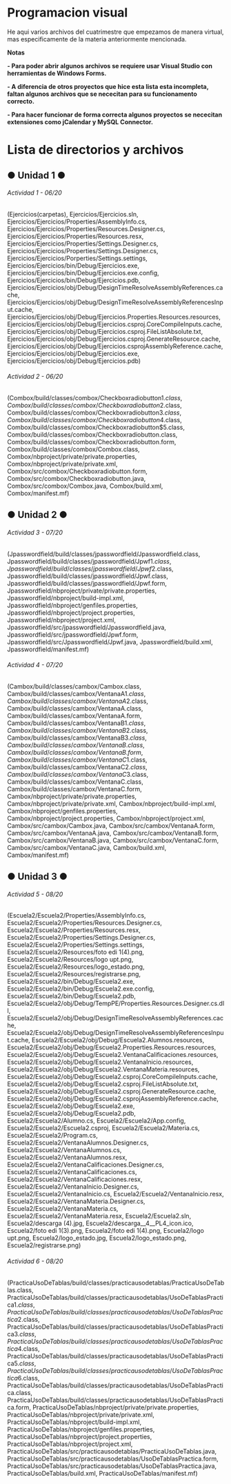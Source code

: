 # Programacion visual
<!----Descripcion---->
He aqui varios archivos del cuatrimestre que empezamos de manera virtual, mas especificamente de la materia anteriormente mencionada.
<!----Separador de la descripcion ---->

<!----Notas---->
**Notas**

**- Para poder abrir algunos archivos se requiere usar Visual Studio con herramientas de Windows Forms.**

**- A diferencia de otros proyectos que hice esta lista esta incompleta, faltan algunos archivos que se nececitan para su funcionamento correcto.**

**- Para hacer funcionar de forma correcta algunos proyectos se nececitan extensiones como jCalendar y MySQL Connector.**
<!----Separador---->

<!----Lista de directorios y archivos---->
# Lista de directorios y archivos
## ● Unidad 1 ●
###### Actividad 1 - 06/20
(Ejercicios(carpetas), Ejercicios/Ejercicios.sln, 
Ejercicios/Ejercicios/Properties/AssemblyInfo.cs, 
Ejercicios/Ejercicios/Properties/Resources.Designer.cs, 
Ejercicios/Ejercicios/Properties/Resources.resx, 
Ejercicios/Ejercicios/Properties/Settings.Designer.cs, 
Ejercicios/Ejercicios/Properties/Settings.Designer.cs, 
Ejercicios/Ejercicios/Porperties/Settings.settings, 
Ejercicios/Ejercicios/bin/Debug/Ejercicios.exe, 
Ejercicios/Ejercicios/bin/Debug/Ejercicios.exe.config, 
Ejercicios/Ejercicios/bin/Debug/Ejercicios.pdb, 
Ejercicios/Ejercicios/obj/Debug/DesignTimeResolveAssemblyReferences.cache, 
Ejercicios/Ejercicios/obj/Debug/DesignTimeResolveAssemblyReferencesInput.cache, 
Ejercicios/Ejercicios/obj/Debug/Ejercicios.Properties.Resources.resources, 
Ejercicios/Ejercicios/obj/Debug/Ejercicios.csproj.CoreCompileInputs.cache, 
Ejercicios/Ejercicios/obj/Debug/Ejercicios.csproj.FileListAbsolute.txt, 
Ejercicios/Ejercicios/obj/Debug/Ejercicios.csproj.GenerateResource.cache, 
Ejercicios/Ejercicios/obj/Debug/Ejercicios.csprojAssemblyReference.cache, 
Ejercicios/Ejercicios/obj/Debug/Ejercicios.exe, 
Ejercicios/Ejercicios/obj/Debug/Ejercicios.pdb)
<!----Separador---->
###### Actividad 2 - 06/20
(Combox/build/classes/combox/Checkboxradiobutton$1.class, 
Combox/build/classes/combox/Checkboxradiobutton$2.class, 
Combox/build/classes/combox/Checkboxradiobutton$3.class, 
Combox/build/classes/combox/Checkboxradiobutton$4.class, 
Combox/build/classes/combox/Checkboxradiobutton$5.class, 
Combox/build/classes/combox/Checkboxradiobutton.class, 
Combox/build/classes/combox/Checkboxradiobutton.form, 
Combox/build/classes/combox/Combox.class, 
Combox/nbproject/private/private.properties, 
Combox/nbproject/private/private.xml, 
Combox/src/combox/Checkboxradiobutton.form, 
Combox/src/combox/Checkboxradiobutton.java, 
Combox/src/combox/Combox.java, 
Combox/build.xml, 
Combox/manifest.mf)

## ● Unidad 2 ●
###### Actividad 3 - 07/20
(Jpasswordfield/build/classes/jpasswordfield/Jpasswordfield.class, 
Jpasswordfield/build/classes/jpasswordfield/Jpwf$1.class, 
Jpasswordfield/build/classes/jpasswordfield/Jpwf$2.class, 
Jpasswordfield/build/classes/jpasswordfield/Jpwf.class, 
Jpasswordfield/build/classes/jpasswordfield/Jpwf.form, 
Jpasswordfield/nbproject/private/private.properties, 
Jpasswordfield/nbproject/build-impl.xml, 
Jpasswordfield/nbproject/genfiles.properties, 
Jpasswordfield/nbproject/project.properties, 
Jpasswordfield/nbproject/project.xml, 
Jpasswordfield/src/jpasswordfield/Jpasswordfield.java, 
Jpasswordfield/src/jpasswordfield/Jpwf.form, 
Jpasswordfield/src/Jpasswordfield/Jpwf.java, 
Jpasswordfield/build.xml, 
Jpasswordfield/manifest.mf)
<!----Separador---->
###### Actividad 4 - 07/20
(Cambox/build/classes/cambox/Cambox.class, 
Cambox/build/classes/cambox/VentanaA$1.class, 
Cambox/build/classes/cambox/VentanaA$2.class, 
Cambox/build/classes/cambox/VentanaA.class, 
Cambox/build/classes/cambox/VentanaA.form, 
Cambox/build/classes/cambox/VentanaB$1.class, 
Cambox/build/classes/cambox/VentanaB$2.class, 
Cambox/build/classes/cambox/VentanaB$3.class, 
Cambox/build/classes/cambox/VentanaB.class, 
Cambox/build/classes/cambox/VentanaB.form, 
Cambox/build/classes/cambox/VentanaC$1.class, 
Cambox/build/classes/cambox/VentanaC$2.class, 
Cambox/build/classes/cambox/VentanaC$3.class, 
Cambox/build/classes/cambox/VentanaC.class, 
Cambox/build/classes/cambox/VentanaC.form, 
Cambox/nbproject/private/private.properties, 
Cambox/nbproject/private/private.xml, 
Cambox/nbproject/build-impl.xml, 
Cambox/nbproject/genfiles.properties, 
Cambox/nbproject/project.properties, 
Cambox/nbproject/project.xml, 
Cambox/src/cambox/Cambox.java, 
Cambox/src/cambox/VentanaA.form, 
Cambox/src/cambox/VentanaA.java, 
Cambox/src/cambox/VentanaB.form, 
Cambox/src/cambox/VentanaB.java, 
Cambox/src/cambox/VentanaC.form, 
Cambox/src/cambox/VentanaC.java, 
Cambox/build.xml, 
Cambox/manifest.mf)

## ● Unidad 3 ●
###### Actividad 5 - 08/20
(Escuela2/Escuela2/Properties/AssemblyInfo.cs, 
Escuela2/Escuela2/Properties/Resources.Designer.cs, 
Escuela2/Escuela2/Properties/Resources.resx, 
Escuela2/Escuela2/Properties/Settings.Designer.cs, 
Escuela2/Escuela2/Properties/Settings.settings, 
Escuela2/Escuela2/Resources/foto edi 1(4).png, 
Escuela2/Escuela2/Resources/logo upt.png, 
Escuela2/Escuela2/Resources/logo_estado.png, 
Escuela2/Escuela2/Resources/registrarse.png, 
Escuela2/Escuela2/bin/Debug/Escuela2.exe, 
Escuela2/Escuela2/bin/Debug/Escuela2.exe.config, 
Escuela2/Escuela2/bin/Debug/Escuela2.pdb, 
Escuela2/Escuela2/obj/Debug/TempPE/Properties.Resources.Designer.cs.dll, 
Escuela2/Escuela2/obj/Debug/DesignTimeResolveAssemblyReferences.cache, 
Escuela2/Escuela2/obj/Debug/DesignTimeResolveAssemblyReferencesInput.cache, 
Escuela2/Escuela2/obj/Debug/Escuela2.Alumnos.resources, 
Escuela2/Escuela2/obj/Debug/Escuela2.Properties.Resources.resources, 
Escuela2/Escuela2/obj/Debug/Escuela2.VentanaCalificaciones.resources, 
Escuela2/Escuela2/obj/Debug/Escuela2.VentanaInicio.resources, 
Escuela2/Escuela2/obj/Debug/Escuela2.VentanaMateria.resources, 
Escuela2/Escuela2/obj/Debug/Escuela2.csproj.CoreCompileInputs.cache, 
Escuela2/Escuela2/obj/Debug/Escuela2.csproj.FileListAbsolute.txt, 
Escuela2/Escuela2/obj/Debug/Escuela2.csproj.GenerateResource.cache, 
Escuela2/Escuela2/obj/Debug/Escuela2.csprojAssemblyReference.cache, 
Escuela2/Escuela2/obj/Debug/Escuela2.exe, 
Escuela2/Escuela2/obj/Debug/Escuela2.pdb, 
Escuela2/Escuela2/Alumno.cs, 
Escuela2/Escuela2/App.config, 
Escuela2/Escuela2/Escuela2.csproj, 
Escuela2/Escuela2/Materia.cs, 
Escuela2/Escuela2/Program.cs, 
Escuela2/Escuela2/VentanaAlumnos.Designer.cs, 
Escuela2/Escuela2/VentanaAlumnos.cs, 
Escuela2/Escuela2/VentanaAlumnos.resx, 
Escuela2/Escuela2/VentanaCalificaciones.Designer.cs, 
Escuela2/Escuela2/VentanaCalificaciones.cs, 
Escuela2/Escuela2/VentanaCalificaciones.resx, 
Escuela2/Escuela2/VentanaInicio.Designer.cs, 
Escuela2/Escuela2/VentanaInicio.cs, 
Escuela2/Escuela2/VentanaInicio.resx, 
Escuela2/Escuela2/VentanaMateria.Designer.cs, 
Escuela2/Escuela2/VentanaMateria.cs, 
Escuela2/Escuela2/VentanaMateria.resx, 
Escuela2/Escuela2.sln, 
Escuela2/descarga (4).jpg, 
Escuela2/descarga__4__PL4_icon.ico, 
Escuela2/foto edi 1(3).png, 
Escuela2/foto edi 1(4).png, 
Escuela2/logo upt.png, 
Escuela2/logo_estado.jpg, 
Escuela2/logo_estado.png, 
Escuela2/registrarse.png)
<!----Separador---->
###### Actividad 6 - 08/20
(PracticaUsoDeTablas/build/classes/practicausodetablas/PracticaUsoDeTablas.class, 
PracticaUsoDeTablas/build/classes/practicausodetablas/UsoDeTablasPractica$1.class, 
PracticaUsoDeTablas/build/classes/practicausodetablas/UsoDeTablasPractica$2.class, 
PracticaUsoDeTablas/build/classes/practicausodetablas/UsoDeTablasPractica$3.class, 
PracticaUsoDeTablas/build/classes/practicausodetablas/UsoDeTablasPractica$4.class, 
PracticaUsoDeTablas/build/classes/practicausodetablas/UsoDeTablasPractica$5.class, 
PracticaUsoDeTablas/build/classes/practicausodetablas/UsoDeTablasPractica$6.class, 
PracticaUsoDeTablas/build/classes/practicausodetablas/UsoDeTablasPractica.class, 
PracticaUsoDeTablas/build/classes/practicausodetablas/UsoDeTablasPractica.form, 
PracticaUsoDeTablas/nbproject/private/private.properties, 
PracticaUsoDeTablas/nbproject/private/private.xml, 
PracticaUsoDeTablas/nbproject/build-impl.xml, 
PracticaUsoDeTablas/nbproject/genfiles.properties, 
PracticaUsoDeTablas/nbproject/project.properties, 
PracticaUsoDeTablas/nbproject/project.xml, 
PracticaUsoDeTablas/src/practicausodetablas/PracticaUsoDeTablas.java, 
PracticaUsoDeTablas/src/practicausodetablas/UsoDeTablasPractica.form, 
PracticaUsoDeTablas/src/practicausodetablas/UsoDeTablasPractica.java, 
PracticaUsoDeTablas/build.xml, 
PracticaUsoDeTablas/manifest.mf)
<!----Separador de los directorios y archivos---->
